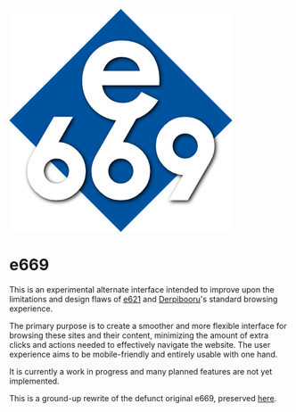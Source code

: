 ![e669](src/assets/logosmall.png)

# e669

This is an experimental alternate interface intended to improve upon the limitations and design flaws of [e621](https://e621.net) and [Derpibooru](https://derpibooru.org/)'s standard browsing experience.

The primary purpose is to create a smoother and more flexible interface for browsing these sites and their content, minimizing the amount of extra clicks and actions needed to effectively navigate the website. The user experience aims to be mobile-friendly and entirely usable with one hand.

It is currently a work in progress and many planned features are not yet implemented.

This is a ground-up rewrite of the defunct original e669, preserved [here](https://github.com/techniponi/e669).

